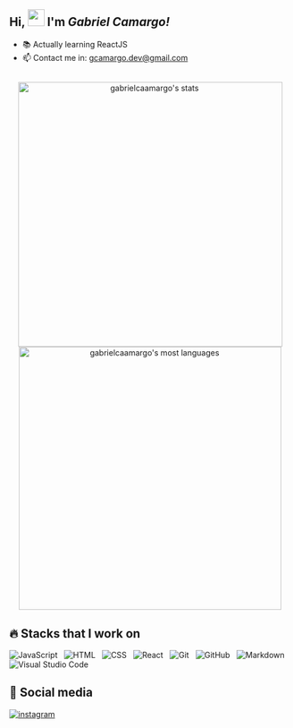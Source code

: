 ## Hi, <img src="https://raw.githubusercontent.com/kaueMarques/kaueMarques/master/hi.gif" width="30px"> I'm ***Gabriel Camargo!***

- 📚 Actually learning ReactJS 
- 📫 Contact me in: gcamargo.dev@gmail.com

##

<div align= "center">
<img width="473em" src="https://github-readme-stats.vercel.app/api?username=gabrielcaamargo&show_icons=true&theme=dracula" alt="gabrielcaamargo's stats"/>
<img width="470em" src="https://github-readme-stats.vercel.app/api/top-langs/?username=gabrielcaamargo&layout=compact&theme=dracula" alt="gabrielcaamargo's most languages"/>
</div>


##

## 🔥 Stacks that I work on &nbsp;

![JavaScript](https://img.shields.io/badge/-JavaScript-05122A?style=flat&logo=javascript) &nbsp;
![HTML](https://img.shields.io/badge/-HTML-05122A?style=flat&logo=HTML5) &nbsp;
![CSS](https://img.shields.io/badge/-CSS-05122A?style=flat&logo=CSS3&logoColor=1572B6) &nbsp;
![React](https://img.shields.io/badge/-React-05122A?style=flat&logo=react) &nbsp;
![Git](https://img.shields.io/badge/-Git-05122A?style=flat&logo=git) &nbsp;
![GitHub](https://img.shields.io/badge/-GitHub-05122A?style=flat&logo=github) &nbsp;
![Markdown](https://img.shields.io/badge/-Markdown-05122A?style=flat&logo=markdown) &nbsp;
![Visual Studio Code](https://img.shields.io/badge/-Visual%20Studio%20Code-05122A?style=flat&logo=visual-studio-code&logoColor=007ACC) &nbsp;

  
  ##


## 📸 Social media &nbsp; 

 <a href="https://instagram.com/gabcamargo" target="_blank">
 <img align="center" src="https://img.shields.io/badge/-gabcamargo-05122A?style=flat&logo=instagram" alt="instagram"/>
</a>

